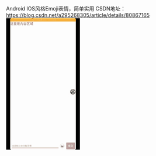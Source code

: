 Android IOS风格Emoji表情，简单实用
CSDN地址：https://blog.csdn.net/a295268305/article/details/80867165
![效果图](https://github.com/OneGreenHand/Emoji/blob/master/img/emoji.gif)
